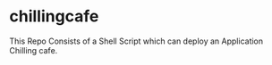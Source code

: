 # chillingcafe

This Repo Consists of a Shell Script which can deploy an Application Chilling cafe.
